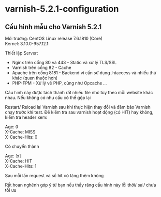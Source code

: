 # varnish-5.2.1-configuration
## Cấu hình mẫu cho Varnish 5.2.1

Môi trường:
CentOS Linux release 7.6.1810 (Core) <br />
Kernel: 3.10.0-957.12.1

Thiết lập Server:
+ Nginx trên cổng 80 và 443 - Static và xử lý TLS/SSL
+ Varnish trên cổng 82 - Cache
+ Apache trên cổng 8181 - Backend vì cần sử dụng .htaccess và nhiều thứ khác (quen thuộc hơn)
+ PHP-FPM - Xử lý về PHP, cũng như Opcache ...

Cấu hình này được tách thành rất nhiều file nhỏ tùy theo mỗi website khác nhau. Nếu không có nhu cầu có thể gộp lại

Restart/ Reload lại Varnish sau khi thực hiện thay đổi và đảm bảo Varnish chạy trước khi test.
Để kiểm tra sau varnish hoạt động (có HIT) hay không, kiểm tra header xem:

Age: 0 <br />
X-Cache: MISS <br />
X-Cache-Hits: 0

Có chuyển thành 

Age: [x] <br />
X-Cache: HIT <br />
X-Cache-Hits: 1

Sau mỗi lần request và số hit có tăng thêm không

Rất hoan nghênh góp ý từ bạn nếu thấy răng cầu hình này lỗi thời/ sai/ chưa tối ưu
